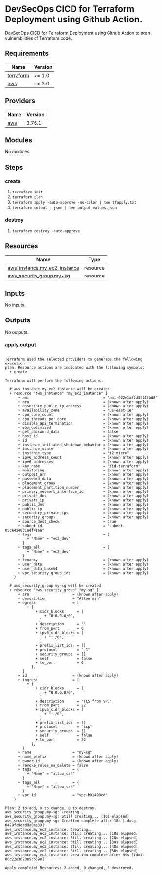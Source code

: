 # DevSecOps CICD for Terraform Deployment using Github Action.
DevSecOps CICD for Terraform Deployment using Github Action to scan vulnerabilities of Terraform code.

## Requirements

| Name | Version |
|------|---------|
| <a name="requirement_terraform"></a> [terraform](#requirement\_terraform) | >= 1.0 |
| <a name="requirement_aws"></a> [aws](#requirement\_aws) | ~> 3.0 |

## Providers

| Name | Version |
|------|---------|
| <a name="provider_aws"></a> [aws](#provider\_aws) | 3.76.1 |

## Modules

No modules.

## Steps
### create
1. `terraform init`
2. `terraform plan`
3. `terraform apply -auto-approve -no-color | tee tfapply.txt`
4. `terraform output --json | tee output_values.json`

### destroy
1. `terraform destroy -auto-approve`

## Resources

| Name | Type |
|------|------|
| [aws_instance.my_ec2_instance](https://registry.terraform.io/providers/hashicorp/aws/latest/docs/resources/instance) | resource |
| [aws_security_group.my-sg](https://registry.terraform.io/providers/hashicorp/aws/latest/docs/resources/security_group) | resource |

## Inputs

No inputs.

## Outputs

No outputs.

### apply output
```

Terraform used the selected providers to generate the following execution
plan. Resource actions are indicated with the following symbols:
  + create

Terraform will perform the following actions:

  # aws_instance.my_ec2_instance will be created
  + resource "aws_instance" "my_ec2_instance" {
      + ami                                  = "ami-022e1a32d3f742bd8"
      + arn                                  = (known after apply)
      + associate_public_ip_address          = (known after apply)
      + availability_zone                    = "us-east-1e"
      + cpu_core_count                       = (known after apply)
      + cpu_threads_per_core                 = (known after apply)
      + disable_api_termination              = (known after apply)
      + ebs_optimized                        = (known after apply)
      + get_password_data                    = false
      + host_id                              = (known after apply)
      + id                                   = (known after apply)
      + instance_initiated_shutdown_behavior = (known after apply)
      + instance_state                       = (known after apply)
      + instance_type                        = "t2.micro"
      + ipv6_address_count                   = (known after apply)
      + ipv6_addresses                       = (known after apply)
      + key_name                             = "sid-terraform"
      + monitoring                           = (known after apply)
      + outpost_arn                          = (known after apply)
      + password_data                        = (known after apply)
      + placement_group                      = (known after apply)
      + placement_partition_number           = (known after apply)
      + primary_network_interface_id         = (known after apply)
      + private_dns                          = (known after apply)
      + private_ip                           = (known after apply)
      + public_dns                           = (known after apply)
      + public_ip                            = (known after apply)
      + secondary_private_ips                = (known after apply)
      + security_groups                      = (known after apply)
      + source_dest_check                    = true
      + subnet_id                            = "subnet-05ce424831aef41aa"
      + tags                                 = {
          + "Name" = "ec2_dev"
        }
      + tags_all                             = {
          + "Name" = "ec2_dev"
        }
      + tenancy                              = (known after apply)
      + user_data                            = (known after apply)
      + user_data_base64                     = (known after apply)
      + vpc_security_group_ids               = (known after apply)
    }

  # aws_security_group.my-sg will be created
  + resource "aws_security_group" "my-sg" {
      + arn                    = (known after apply)
      + description            = "Allow ssh"
      + egress                 = [
          + {
              + cidr_blocks      = [
                  + "0.0.0.0/0",
                ]
              + description      = ""
              + from_port        = 0
              + ipv6_cidr_blocks = [
                  + "::/0",
                ]
              + prefix_list_ids  = []
              + protocol         = "-1"
              + security_groups  = []
              + self             = false
              + to_port          = 0
            },
        ]
      + id                     = (known after apply)
      + ingress                = [
          + {
              + cidr_blocks      = [
                  + "0.0.0.0/0",
                ]
              + description      = "TLS from VPC"
              + from_port        = 22
              + ipv6_cidr_blocks = [
                  + "::/0",
                ]
              + prefix_list_ids  = []
              + protocol         = "tcp"
              + security_groups  = []
              + self             = false
              + to_port          = 22
            },
        ]
      + name                   = "my-sg"
      + name_prefix            = (known after apply)
      + owner_id               = (known after apply)
      + revoke_rules_on_delete = false
      + tags                   = {
          + "Name" = "allow_ssh"
        }
      + tags_all               = {
          + "Name" = "allow_ssh"
        }
      + vpc_id                 = "vpc-b01498cd"
    }

Plan: 2 to add, 0 to change, 0 to destroy.
aws_security_group.my-sg: Creating...
aws_security_group.my-sg: Still creating... [10s elapsed]
aws_security_group.my-sg: Creation complete after 18s [id=sg-0479fc9ead9a0ae39]
aws_instance.my_ec2_instance: Creating...
aws_instance.my_ec2_instance: Still creating... [10s elapsed]
aws_instance.my_ec2_instance: Still creating... [20s elapsed]
aws_instance.my_ec2_instance: Still creating... [30s elapsed]
aws_instance.my_ec2_instance: Still creating... [40s elapsed]
aws_instance.my_ec2_instance: Still creating... [50s elapsed]
aws_instance.my_ec2_instance: Creation complete after 55s [id=i-00c22e3628e9cb59e]

Apply complete! Resources: 2 added, 0 changed, 0 destroyed.
```